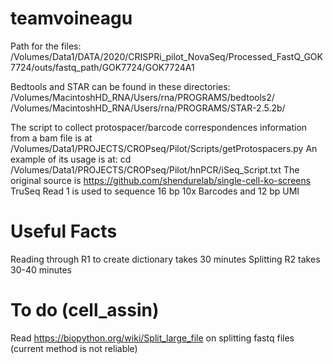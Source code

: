 # teamvoineagu

Path for the files:
/Volumes/Data1/DATA/2020/CRISPRi_pilot_NovaSeq/Processed_FastQ_GOK7724/outs/fastq_path/GOK7724/GOK7724A1

Bedtools and STAR can be found in these directories:
/Volumes/MacintoshHD_RNA/Users/rna/PROGRAMS/bedtools2/
/Volumes/MacintoshHD_RNA/Users/rna/PROGRAMS/STAR-2.5.2b/

The script to collect protospacer/barcode correspondences information from a bam file is at 
/Volumes/Data1/PROJECTS/CROPseq/Pilot/Scripts/getProtospacers.py
An example of its usage is at: 
cd /Volumes/Data1/PROJECTS/CROPseq/Pilot/hnPCR/iSeq_Script.txt
The original source is https://github.com/shendurelab/single-cell-ko-screens
TruSeq Read 1 is used to sequence 16 bp 10x Barcodes and 12 bp UMI

# Useful Facts
Reading through R1 to create dictionary takes 30 minutes
Splitting R2 takes 30-40 minutes

# To do (cell_assin)
Read https://biopython.org/wiki/Split_large_file on splitting fastq files (current method is not reliable)
